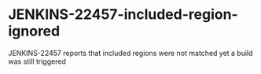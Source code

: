 JENKINS-22457-included-region-ignored
=====================================

JENKINS-22457 reports that included regions were not matched yet a build was still triggered
